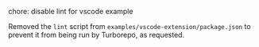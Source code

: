 ---
---

chore: disable lint for vscode example

Removed the `lint` script from `examples/vscode-extension/package.json` to prevent it from being run by Turborepo, as requested.
